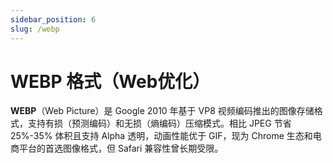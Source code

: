 ```yaml
---
sidebar_position: 6
slug: /webp
---
```


# WEBP 格式（Web优化）

**WEBP**（Web Picture）是 Google 2010 年基于 VP8 视频编码推出的图像存储格式，支持有损（预测编码）和无损（熵编码）压缩模式。相比 JPEG 节省 25%-35% 体积且支持 Alpha 透明，动画性能优于 GIF，现为 Chrome 生态和电商平台的首选图像格式，但 Safari 兼容性曾长期受限。


